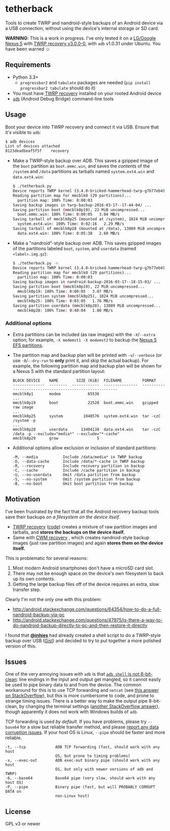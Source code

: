 # tetherback

Tools to create TWRP and nandroid-style backups of an Android device via a USB connection,
without using the device's internal storage or SD card.

**WARNING:** This is a work in progress. I've only tested it on a
  [LG/Google Nexus 5](http://wikipedia.org/wiki/Nexus_5) with
  [TWRP recovery v3.0.0-0](https://twrp.me/site/update/2016/02/05/twrp-3.0.0-0-released.html),
  with `adb` v1.0.31 under Ubuntu. You have been warned ☺

## Requirements

* Python 3.3+
  * `progressbar2` and `tabulate` packages are needed (`pip install progressbar2 tabulate` should do it)
* You must have [TWRP recovery](https://twrp.me/) installed on your rooted Android device
* [`adb`](https://en.wikipedia.org/wiki/Android_software_development#ADB) (Android Debug Bridge) command-line tools

## Usage

Boot your device into TWRP recovery and connect it via USB. Ensure that it's visible to `adb`:

```bash
$ adb devices
List of devices attached
0123deadbeaf5f5f	recovery
```

* Make a TWRP-style backup over ADB. This saves a gzipped image of the
  `boot` partition as `boot.emmc.win`, and saves the *contents* of the
  `/system` and `/data` partitions as tarballs named `system.ext4.win`
  and `data.ext4.win`:

    ```bash
    $ ./tetherback.py
    Device reports TWRP kernel (3.4.0-bricked-hammerhead-twrp-g7b77eb4).
    Reading partition map for mmcblk0 (29 partitions)...
      partition map: 100% Time: 0:00:03
    Saving backup images in twrp-backup-2016-03-17--17-44-04/ ...
    Saving partition boot (mmcblk0p19), 22 MiB uncompressed...
      boot.emmc.win: 100% Time: 0:00:05   3.04 MB/s
    Saving tarball of mmcblk0p25 (mounted at /system), 1024 MiB uncompressed...
      system.ext4.win: 100% Time: 0:02:16   2.29 MB/s
    Saving tarball of mmcblk0p28 (mounted at /data), 13089 MiB uncompressed...
      data.ext4.win: 100% Time: 0:05:38   2.60 MB/s
    ```

* Make a "nandroid"-style backup over ADB. This saves gzipped images
  of the partitions labeled `boot`, `system`, and `userdata` (named
  `<label>.img.gz`):

    ```bash
    $ ./tetherback.py -n
    Device reports TWRP kernel (3.4.0-bricked-hammerhead-twrp-g7b77eb4).
    Reading partition map for mmcblk0 (29 partitions)...
      partition map: 100% Time: 0:00:03
    Saving backup images in nandroid-backup-2016-03-17--18-15-03/ ...
    Saving partition boot (mmcblk0p19), 22 MiB uncompressed...
      mmcblk0p19: 100% Time: 0:00:05   3.07 MB/s
    Saving partition system (mmcblk0p25), 1024 MiB uncompressed...
      mmcblk0p25: 100% Time: 0:03:05   1.76 MB/s
    Saving partition userdata (mmcblk0p28), 13089 MiB uncompressed...
      mmcblk0p28: 100% Time: 0:40:04   1.80 MB/s
    ```

### Additional options

* Extra partitions can be included (as raw images) with the `-X`/`--extra`
  option; for example, `-X modemst1 -X modemst2` to backup the
  [Nexus 5 EFS partitions](http://forum.xda-developers.com/google-nexus-5/development/modem-nexus-5-flashable-modems-efs-t2514095).

* The partition map and backup plan will be printed with
  `-v`/`--verbose` (or use `-0`/`--dry-run` to **only** print it, and
  skip the actual backup). For example, the following partition map
  and backup plan will be shown for a Nexus 5 with the standard
  partition layout:

    ```
    BLOCK DEVICE    NAME        SIZE (KiB)  FILENAME         FORMAT
    --------------  --------  ------------  ---------------  --------------------------------------------------------
    mmcblk0p1       modem            65536
    ...
    mmcblk0p19      boot             22528  boot.emmc.win    gzipped raw image
    ...
    mmcblk0p25      system         1048576  system.ext4.win  tar -czC /system -p
    ...
    mmcblk0p28      userdata      13404138  data.ext4.win    tar -czC /data -p --exclude="media*" --exclude="*-cache"
    mmcblk0p29      grow                 5
    ```

* Additional options allow exclusion or inclusion of standard partitions:

    ```
    -M, --media           Include /data/media* in TWRP backup
    -D, --data-cache      Include /data/*-cache in TWRP backup
    -R, --recovery        Include recovery partition in backup
    -C, --cache           Include /cache partition in backup
    -U, --no-userdata     Omit /data partition from backup
    -S, --no-system       Omit /system partition from backup
    -B, --no-boot         Omit boot partition from backup
    ```

## Motivation

I've been frustrated by the fact that all the Android recovery backup
tools save their backups _on a filesystem on the device itself_.

* [TWRP recovery](https://twrp.me/)
  ([code](https://github.com/omnirom/android_bootable_recovery))
  creates a mixture of raw partition images and tarballs, and **stores
  the backups on the device itself.**
* Same with [CWM recovery](http://clockworkmod.com/rommanager) , which
  creates nandroid-style backup images (just raw partition images) and
  again **stores them on the device itself.**

This is problematic for several reasons:

1. Most modern Android smartphones don't have a microSD card slot.
2. There may not be enough space on the device's own filesystem to back up its own contents.
3. Getting the large backup files off of the device requires an extra, slow transfer step.

Clearly I'm not the only one with this problem:

* http://android.stackexchange.com/questions/64354/how-to-do-a-full-nandroid-backup-via-pc
* http://android.stackexchange.com/questions/47975/is-there-a-way-to-do-nandroid-backup-directly-to-pc-and-then-restore-it-directly

I found that [**@inhies**](https://github.com/inhies) had already
created a shell script to do a TWRP-style backup over USB
([Gist](https://gist.github.com/inhies/5069663)) and decided to try to
put together a more polished version of this.

## Issues

One of the very annoying issues with `adb` is that
[`adb shell` is not 8-bit-clean](http://stackoverflow.com/questions/13578416):
line endings in the input and output get mangled, so it cannot easily
be used to pipe binary data to and from the device. The common
workaround for this is to use TCP forwarding and `netcat` (see
[this answer on StackOverflow](http://stackoverflow.com/a/34216105/20789)),
but this is more cumbersome to code, and prone to strange timing
issues. There is a better way to make the output pipe 8-bit-clean, by
changing the terminal settings
([another StackOverflow answer](http://stackoverflow.com/a/20141481/20789)),
though apparently it does not work with Windows builds of `adb`.

TCP forwarding is used *by default*. If you have problems, please try
`--base64` for a slow but reliable transfer method, and please
[report any data corruption issues](http://github.com/dlenski/tetherback/issues). If
your host OS is Linux, `--pipe` should be faster and more reliable.

  ```
  -t, --tcp             ADB TCP forwarding (fast, should work with any host
                        OS, but prone to timing problems)
  -x, --exec-out        ADB exec-out binary pipe (should work with any host
                        OS, but only with newer versions of adb and TWRP)
  -6, --base64          Base64 pipe (very slow, should work with any host OS)
  -P, --pipe            Binary pipe (fast, but will PROBABLY CORRUPT DATA on
                        non-Linux host)
  ```


## License

GPL v3 or newer
